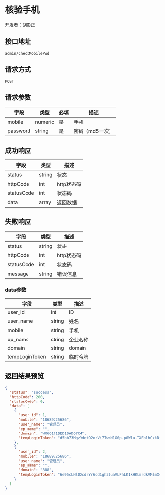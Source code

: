 # 核验手机

开发者：胡彰正

## 接口地址

`admin/checkMobilePwd`

## 请求方式

`POST`

## 请求参数

| 字段 | 类型   | 必填 | 描述     |
| ---- | ------ | ---- | -------- |
| mobile | numeric | 是 | 手机 |
| password | string |是| 密码（md5一次） | 

## 成功响应

| 字段       | 类型    | 描述        |
| ---------- | ------- | ----------- |
| status    | string  | 状态    |
| httpCode     | int  | http状态码    |
| statusCode | int  | 状态码 |
| data  | array  | 返回数据      |

## 失败响应

| 字段       | 类型    | 描述        |
| ---------- | ------- | ----------- |
| status    | string  | 状态    |
| httpCode     | int  | http状态码    |
| statusCode | int  | 状态码 |
| message  | string  | 错误信息      |

### data参数

| 字段 | 类型 | 描述 |
| --- | --- | --- |
| user_id | int | ID |
| user_name | string | 姓名 |
| mobile | string | 手机 |
| ep_name | string | 企业名称 |
| domain | string | domain |
| tempLoginToken | string | 临时令牌 |

## 返回结果预览

```json
{
  "status": "success",
  "httpCode": 200,
  "statusCode": 0,
  "data": [
    {
      "user_id": 1,
      "mobile": "18689725686",
      "user_name": "管理员",
      "ep_name": "",
      "domain": "WX661C1BED18AD67C4",
      "tempLoginToken": "d5bb73MgzYdetO2orVi7TwnN1G0p-p0Wlu-TXFblhCxkDiCq0GOTtbAkvEYuNOIBU35olCDzMONkcdytjCOVQzy9bfqTgkcnEohW1oJhsw"
    },
    {
      "user_id": 2,
      "mobile": "18689725686",
      "user_name": "管理员",
      "ep_name": "",
      "domain": "888",
      "tempLoginToken": "6e95cLNlDXcdrYr6cd1gh30uaVLFhLK1kHKLmrdkVMlmX4aVB7cTVlAD5u7HUJD_RU2sGdNYOak9r5aMuiT4RA"
    }
  ]
}
```